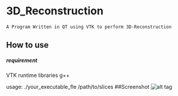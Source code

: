 3D_Reconstruction
=================
`A Program Written in QT using VTK to perform 3D-Reconstruction` 

## How to use
##### requirement
VTK runtime libraries
g++ 

usage: ./your_executable_fle   /path/to/slices
##Screenshot
![alt tag](https://raw.githubusercontent.com/timlentse/3D_Reconstruction/master/screenshot.png)
